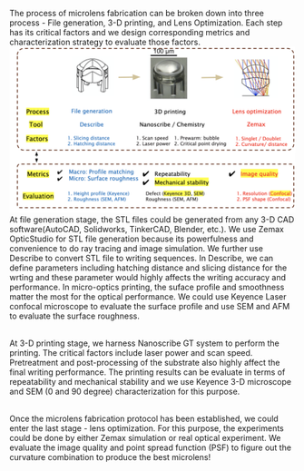 The process of microlens fabrication can be broken down into three process - File generation, 3-D printing, and Lens Optimization. Each step has its critical factors and we design corresponding metrics and characterization strategy to evaluate those factors.</br>
![Metrics](/assets/img/Metrics.png)</br>
At file generation stage, the STL files could be generated from any 3-D CAD software(AutoCAD, Solidworks, TinkerCAD, Blender, etc.). We use Zemax OpticStudio for STL file generation because its powerfulness and convenience to do ray tracing and image simulation. We further use Describe to convert STL file to writing sequences. In Describe, we can define parameters including hatching distance and slicing distance for the wrting and these parameter would highly affects the writing accuracy and performance. In micro-optics printing, the suface profile and smoothness matter the most for the optical performance. We could use Keyence Laser confocal microscope to evaluate the surface profile and use SEM and AFM to evaluate the surface roughness. </br>
</br>

At 3-D printing stage, we harness Nanoscribe GT system to perform the printing. The critical factors include laser power and scan speed. Pretreatment and post-processing of the substrate also highly affect the final writing performance. The printing results can be evaluate in terms of repeatability and mechanical stability and we use Keyence 3-D microscope and SEM (0 and 90 degree) characterization for this purpose. </br>
</br>

Once the microlens fabrication protocol has been established, we could enter the last stage - lens optimization. For this purpose, the experiments could be done by either Zemax simulation or real optical experiment. We evaluate the image quality and point spread function (PSF) to figure out the curvature combination to produce the best microlens! 

